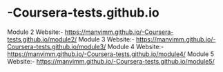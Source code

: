 # -Coursera-tests.github.io
Module 2 Website:- https://manvimm.github.io/-Coursera-tests.github.io/module2/
Module 3 Website:- https://manvimm.github.io/-Coursera-tests.github.io/module3/
Module 4 Website:- https://manvimm.github.io/-Coursera-tests.github.io/module4/
Module 5 Website:- https://manvimm.github.io/-Coursera-tests.github.io/module5/
